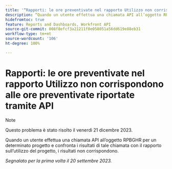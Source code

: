 ```yaml
---
title: '“Rapporti: le ore preventivate nel rapporto Utilizzo non corrispondono a quelle riportate tramite API'
description: “Quando un utente effettua una chiamata API all’oggetto RPBGHR per un determinato progetto e confronta i risultati di tale chiamata con il rapporto sull’utilizzo del progetto, i risultati non corrispondono. ”
hidefromtoc: true
feature: Reports and Dashboards, Workfront API
source-git-commit: 008f8efcf3a21211f0e058051a56dd619e88eb31
workflow-type: tm+mt
source-wordcount: '106'
ht-degree: 100%

---
```



# Rapporti: le ore preventivate nel rapporto Utilizzo non corrispondono alle ore preventivate riportate tramite API

>[!NOTE]
>
>Questo problema è stato risolto il venerdì 21 dicembre 2023.

Quando un utente effettua una chiamata API all’oggetto RPBGHR per un determinato progetto e confronta i risultati di tale chiamata con il rapporto sull’utilizzo del progetto, i risultati non corrispondono.

_Segnalato per la prima volta il 20 settembre 2023._
